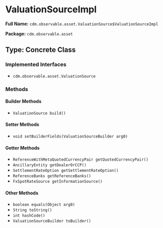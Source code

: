 # ValuationSourceImpl

**Full Name:** `cdm.observable.asset.ValuationSource$ValuationSourceImpl`

**Package:** `cdm.observable.asset`

## Type: Concrete Class

### Implemented Interfaces

- `cdm.observable.asset.ValuationSource`

### Methods

#### Builder Methods

- `ValuationSource build()`

#### Setter Methods

- `void setBuilderFields(ValuationSourceBuilder arg0)`

#### Getter Methods

- `ReferenceWithMetaQuotedCurrencyPair getQuotedCurrencyPair()`
- `AncillaryEntity getDealerOrCCP()`
- `SettlementRateOption getSettlementRateOption()`
- `ReferenceBanks getReferenceBanks()`
- `FxSpotRateSource getInformationSource()`

#### Other Methods

- `boolean equals(Object arg0)`
- `String toString()`
- `int hashCode()`
- `ValuationSourceBuilder toBuilder()`


